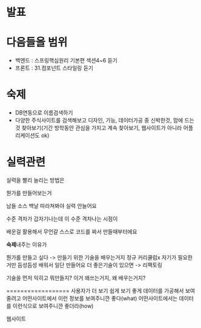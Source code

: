 # 발표

# 다음들을 범위
* 백엔드 : 스프링핵심원리 기본편 섹션4~6 듣기
* 프론트 : 31.컴포넌트 스타일링 듣기

# 숙제
* DB연동으로 이름검색하기
* 다양한 주식사이트를 검색해보고 디자인, 기능, 데이터가공 중 신박한것, 맘에 드는것 찾아보기(기간 방학동안 관심을 가지고 계속 찾아보기, 웹사이트가 아니라 어플리케이션도 ok)

# 실력관련
실력을 빨리 늘리는 방법은

뭔가를 만들어보는거

남들 소스 백날 따라쳐봐야 실력 안늘어요

수준 격차가 갑자기나는데 이 수준 격차나는 시점이

배운걸 활용해서 무언갈 스스로 코드를 짜서 만들때부터에요

**숙제**내주는 이유가


뭔가를 만들고 싶다 -> 만들기 위한 기술을 배우는거지
정규 커리큘럼x 자기가 필요한거만 듬성듬성 배워서
일단 만들어요
더 좋은기술이 있으면 -> 리팩토링

기술을 먼저 익히고 뭐만들지? 이거 왜쓰는거지, 왜 배우는거지?

==================
사용자가 더 보기 쉽게 보기 좋게 데이터를 가공해서 보여줄려고
어떤사이트에서 이런 정보를 보여주니깐 좋다(what)
어떤사이트에서는 데이터를 이런식으로 보여주니깐 좋더라(how)

웹사이트